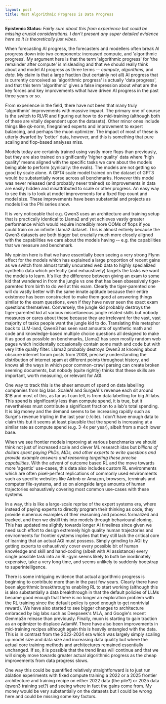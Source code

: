 ```yaml
---
layout: post
title: Most Algorithmic Progress is Data Progress
---
```


**Epistemic Status**: *Fairly sure about this from experience but could be missing crucial considerations. I don't present any super detailed evidence here so it is theoretically just vibes.*

When forecasting AI progress, the forecasters and modellers often break AI progress down into two components: increased compute, and 'algorithmic progress'.  My argument here is that the term 'algorithmic progress' for 'the remainder after compute' is misleading and that we should really think about and model AI progress as three terms -- *compute*, *algorithms*, and *data*. My claim is that a large fraction (but certainly not all) AI progress that is currently conceived as 'algorithmic progress' is actually 'data progress', and that this term 'algorithmic' gives a false impression about what are the key forces and key improvements wthat have driven AI progress in the past three years or so. 

From experience in the field, there have not been that many truly 'algorithmic' improvements with massive impact. The primary one of course is the switch to RLVR and figuring out how to do mid-training (although both of these are vitally dependent upon the datasets). Other minor ones include things like qk-norm, finegrained experts and improvement to expert balancing, and perhaps the muon optimizer. The impact of most of these is utterly dwarfed by 'better' data, however, and this is something that pure scaling and flop-based analyses miss.

Models today are certainly trained using vastly more flops than previously, but they are also trained on significantly 'higher quality' data where 'high quality' means aligned with the specific tasks we care about the models being able to perform (cynically: the evals). The models are not getting so good by scale alone. A GPT4 scale model trained on the dataset of GPT3 would be substantially worse across all benchmarks. However this model was never released (and probably never trained) so improvements in data are easily hidden and misattributed to scale or other progress.  An easy way to see this is to look at model improvements for a fixed flop count and model size. These improvements have been substantial and projects as models like the Phi series show. 

It is very noticeable that e.g. Qwen3 uses an architecture and training setup that is practically identical to Llama2 and yet achieves vastly greater performance which would require incredibly more OOMs of flops if you could train on an infinite Llama2 dataset. This is almost entirely because the Qwen3 datasets are both bigger but crucially much more closely aligned with the capabilities we care about the models having -- e.g. the capabilities that we measure and benchmark. 

My opinion here is that we have essentially been seeing a very strong Flynn effect for the models which has explained a large proportion of recent gains as we switch from almost totally uncurated web data to highly specialized synthetic data which perfectly (and exhaustively) targets the tasks we want the models to learn. It's like the difference between giving an exam to some kid that wandered in from the jungle vs one that has been obsessively tiger-parented from birth to do well at this exam. Clearly the tiger-parented one will do vastly better with the same innate aptitude because their entire existence has been constructed to make them good at answering things similar to the exam questions, even if they have never seen the exact exam questions themselves. Conversely, the jungle kid probably destroys the tiger-parented kid at various miscellaneous jungle related skills but nobody measures or cares about these because they are irrelevant for the vast, vast majority of tasks people want the jungle kid to do. Translating this metaphor back to LLM-land, Qwen3 has seen vast amounts of synthetic math and code and knowledge-based multiple choice questions all designed to make it as good as possible on benchmarks, Llama2 has seen mostly random web pages which incidentally occasionally contain some math and code but with very little quality filter. Llama2 probably destroys Qwen3 at knowing about obscure internet forum posts from 2008, precisely understanding the distribution of internet spam at different points throughout history, and knows all the ways in which poor common-crawl parsing can create broken seeming documents, but nobody (quite rightly) thinks that these skills are important, worth measuring, or relevant for AGI. 

One way to track this is the sheer amount of spend on data labelling companies from big labs. ScaleAI and SurgeAI's revenue each sit around $1B and most of this, as far as I can tell, is from data labelling for big AI labs. This spend is significantly less than compute spend, it is true, but it nevertheless must contribute a significant fraction to a lab's total spending. It is big money and the demand seems to be increasing rapidly such as Surge's revenue tripling in the last year (-/cite). I don't have enough data to claim this but it seems at least plausible that the spend is increasing at a similar rate as compute spend (e.g. 3-4x per year), albeit from a much lower base. 

When we see frontier models improving at various benchmarks we should think not just of increased scale and clever ML research idas but *billions of dollars spent paying PhDs, MDs, and other experts to write questions and provide example answers and reasoning targeting these precise capabilities*. With the advent of outcome based RL and the move towards more 'agentic' use-cases, this data also includes custom RL environments which are often pixel-perfect replications of commonly used environments such as specific websites like Airbnb or Amazon, browsers, terminals and computer file-systems, and so on alongside large amounts of human trajectories exhaustively covering most common use-cases with these systems. 

In a way, this is like a large-scale reprise of the expert systems era, where instead of paying experts to directly program their thinking as code, they provide numerous examples of their reasoning and process formalized and tracked, and then we distill this into models through behavioural cloning. This has updated me slightly towards longer AI timelines since given we need such effort to design extremely high quality human trajectories and environments for frontier systems implies that they still lack the critical core of learning that an actual AGI must possess. Simply grinding to AGI by getting experts to exhaustively cover every possible bit of human knowledge and skill and hand-coding (albeit with AI assistance) every single possible task into an RL-gym seems likely to both be inordinately expensive, take a very long time, and seems unlikely to suddenly bootstrap to superintelligence.

There is some intriguing evidence that actual algorithmic progress is beginning to contribute more than in the past few years. Clearly there have been algorithmic breakthroughs enabling RL to start working (although this is also substantially a data breakthrough in that the default policies of LLMs became good enough that there is no longer an exploration problem with the RL training since the default policy is good enough to get nontrivial reward). We have also started to see bigger changes to architecture embraced by big labs such as Deepseek's MLA, and Google's recent Gemma3n release than previously. Finally, muon is starting to gain traction as an optimizer to displace AdamW. There have also been improvements in mid-training recipes although again this is heavily entangled with the data.  This is in contrast from the 2022-2024 era which was largely simply scaling up model size and data size and increasing data quality but where the actual core training methods and architectures remained essentially unchanged. If so, it is possible that the trend lines will continue and that we will simply move towards greater actual algorithmic progress as the cheap improvements from data progress slows. 

One way this could be quantified relatively straightforward is to just run ablation experiments with fixed compute training a 2022 or a 2025 frontier architecture and training recipe on either 2022 data (the pile?) or 2025 data (qwen3 training set?) and seeing where in fact the gains come from. My money would be very substantially on the datasets but I could be wrong here and could be missing some key factors.
